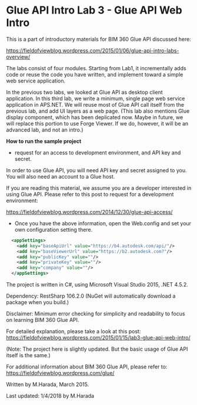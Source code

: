 # Glue API Intro Lab 3 - Glue API Web Intro

This is a part of introductory materials for BIM 360 Glue API discussed here:

https://fieldofviewblog.wordpress.com/2015/01/06/glue-api-intro-labs-overview/

The labs consist of four modules. Starting from Lab1, it incrementally 
adds code or reuse the code you have written, and implement toward a simple web service application. 

In the previous two labs, we looked at Glue API as desktop client application. In this third lab, we write a minimum, single page web service application in APS.NET. We will reuse most of Glue API call itself from the previous lab, and add UI layers as a web page. 
(This lab also mentions Glue display component, which has been deplicated now. Maybe in future, we will replace this portion to use Forge Viewer. If we do, however, it will be an advanced lab, and not an intro.) 


**How to run the sample project**

* request for an access to development environment, and API key and secret. 

In order to use Glue API, you will need API key and secret assigned to you. 
You will also need an account to a Glue host.

If you are reading this material, we assume you are a developer interested in using Glue API. Please refer to this post to request for a development environment:  

https://fieldofviewblog.wordpress.com/2014/12/30/glue-api-access/

* Once you have the above information, open the Web.config and set your own configuration setting there.  


```xml
  <appSettings>
    <add key="baseApiUrl" value="https://b4.autodesk.com/api/"/>
    <add key="baseViewerUrl" value="https://b2.autodesk.com?"/>
    <add key="publicKey" value=""/>
    <add key="privateKey" value=""/>
    <add key="company" value=""/>
  </appSettings>
```

The project is written in C#, using Microsoft Visual Studio 2015, .NET 4.5.2.

Dependency: RestSharp 106.2.0 (NuGet will automatically download a package when you build.) 

Disclaimer: Minimum error checking for simplicity and readability to focus on learning BIM 360 Glue API. 

For detailed explanation, please take a look at this post: 
https://fieldofviewblog.wordpress.com/2015/01/15/lab3-glue-api-web-intro/

(Note: The project here is slightly updated. But the basic usage of Glue API itself is the same.) 

For additional information about BIM 360 Glue API, please refer to:
https://fieldofviewblog.wordpress.com/glue/

Written by M.Harada, March 2015. 

Last updated: 1/4/2018 by M.Harada 
